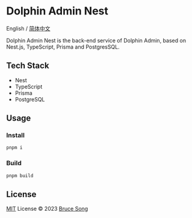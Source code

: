 # Dolphin Admin Nest

English / [简体中文](./README.zh-CN.md)

Dolphin Admin Nest is the back-end service of Dolphin Admin, based on Nest.js, TypeScript, Prisma and PostgresSQL.

## Tech Stack

- Nest
- TypeScript
- Prisma
- PostgreSQL

## Usage

### Install

```bash
pnpm i
```

### Build

```bash
pnpm build
```

## License

[MIT](/LICENSE) License &copy; 2023 [Bruce Song](https://github.com/recallwei)
